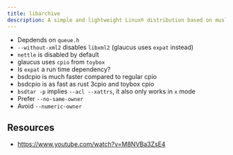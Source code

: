 ```yaml
---
title: libarchive
description: A simple and lightweight Linux® distribution based on musl libc and toybox
---
```


- Depdends on `queue.h`
- `--without-xml2` disables `libxml2` (glaucus uses `expat` instead)
- `nettle` is disabled by default
- glaucus uses `cpio` from `toybox`
- Is `expat` a run time dependency?
- bsdcpio is much faster compared to regular cpio
- bsdcpio is as fast as rust 3cpio and toybox cpio
- `bsdtar -p` implies `--acl --xattrs`, it also only works in `x` mode
- Prefer `--no-same-owner`
- Avoid `--numeric-owner`

## Resources
- https://www.youtube.com/watch?v=M8NVBa3ZsE4
